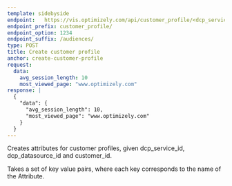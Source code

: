 ```yaml
---
template: sidebyside
endpoint:   https://vis.optimizely.com/api/customer_profile/<dcp_service_id>/<dcp_datasource_id>/<customer_id>
endpoint_prefix: customer_profile/
endpoint_option: 1234
endpoint_suffix: /audiences/
type: POST
title: Create customer profile
anchor: create-customer-profile
request:
  data:
    avg_session_length: 10
    most_viewed_page: "www.optimizely.com"
response: |
  {
    "data": {
      "avg_session_length": 10,
      "most_viewed_page": "www.optimizely.com"
    }
  }
---
```


Creates attributes for customer profiles, given dcp_service_id, dcp_datasource_id and customer_id.

Takes a set of key value pairs, where each key corresponds to the name of the Attribute.
